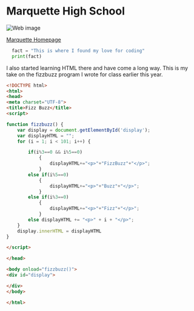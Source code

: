 # Marquette High School
![Web image](https://soccerstl.net/wp-content/uploads/2018/04/marquette-mustangs-logo.jpg)

[Marquette Homepage](https://www.rsdmo.org/marquette/Pages/default.aspx)

```python
  fact = "This is where I found my love for coding"
  print(fact)
```
I also started learning HTML there and have come a long way. This is my take on the fizzbuzz program I wrote for class earlier this year.
```html
<!DOCTYPE html>
<html>
<head>
<meta charset="UTF-8">
<title>Fizz Buzz</title>
<script>

function fizzbuzz() {
	var display = document.getElementById('display');
	var displayHTML = "";
	for (i = 1; i < 101; i++) {

        if(i%3==0 && i%5==0)
            {
                displayHTML+="<p>"+"FizzBuzz"+"</p>";
            }
        else if(i%5==0)
            {
                displayHTML+="<p>"+"Buzz"+"</p>";
            }
        else if(i%3==0)
            {
                displayHTML+="<p>"+"Fizz"+"</p>";
            }
        else displayHTML += "<p>" + i + "</p>";
	}
	display.innerHTML = displayHTML
}

</script>

</head>

<body onload="fizzbuzz()">
<div id="display">

</div>
</body>

</html>
```
